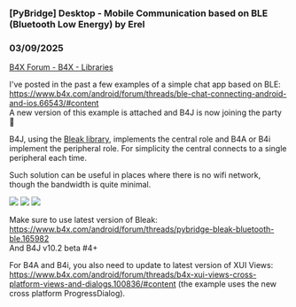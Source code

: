 ###  [PyBridge] Desktop - Mobile Communication based on BLE (Bluetooth Low Energy) by Erel
### 03/09/2025
[B4X Forum - B4X - Libraries](https://www.b4x.com/android/forum/threads/166028/)

I've posted in the past a few examples of a simple chat app based on BLE: <https://www.b4x.com/android/forum/threads/ble-chat-connecting-android-and-ios.66543/#content>  
A new version of this example is attached and B4J is now joining the party 🥳  
  
B4J, using the [Bleak library](https://www.b4x.com/android/forum/threads/pybridge-bleak-bluetooth-ble.165982), implements the central role and B4A or B4i implement the peripheral role. For simplicity the central connects to a single peripheral each time.  
  
Such solution can be useful in places where there is no wifi network, though the bandwidth is quite minimal.  
  
![](https://www.b4x.com/android/forum/attachments/162377) ![](https://www.b4x.com/android/forum/attachments/162378) ![](https://www.b4x.com/android/forum/attachments/162379)  
  
Make sure to use latest version of Bleak: <https://www.b4x.com/android/forum/threads/pybridge-bleak-bluetooth-ble.165982>  
And B4J v10.2 beta #4+  
  
For B4A and B4i, you also need to update to latest version of XUI Views: <https://www.b4x.com/android/forum/threads/b4x-xui-views-cross-platform-views-and-dialogs.100836/#content> (the example uses the new cross platform ProgressDialog).